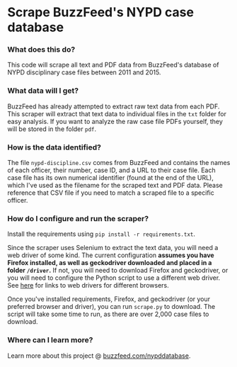 # Scrape BuzzFeed's NYPD case database
### What does this do?
This code will scrape all text and PDF data from BuzzFeed's database of NYPD disciplinary case files between 2011 and 2015.

### What data will I get?
BuzzFeed has already attempted to extract raw text data from each PDF. This scraper will extract that text data to individual files in the `txt` folder for easy analysis. If you want to analyze the raw case file PDFs yourself, they will be stored in the folder `pdf`.

### How is the data identified?
The file `nypd-discipline.csv` comes from BuzzFeed and contains the names of each officer, their number, case ID,  and a URL to their case file. Each case file has its own numerical identifier (found at the end of the URL), which I've used as the filename for the scraped text and PDF data. Please reference that CSV file if you need to match a scraped file to a specific officer.

### How do I configure and run the scraper?
Install the requirements using `pip install -r requirements.txt`.

Since the scraper uses Selenium to extract the text data, you will need a web driver of some kind. The current configuration **assumes you have Firefox installed, as well as geckodriver downloaded and placed in a folder `/driver`.** If not, you will need to download Firefox and geckodriver, or you will need to configure the Python script to use a different web driver. See [here](https://www.seleniumhq.org/download/) for links to web drivers for different browsers.

Once you've installed requirements, Firefox, and geckodriver (or your preferred browser and driver), you can run `scrape.py` to download. The script will take some time to run, as there are over 2,000 case files to download.

### Where can I learn more?
Learn more about this project @ [buzzfeed.com/nypddatabase](buzzfeed.com/nypddatabase).
